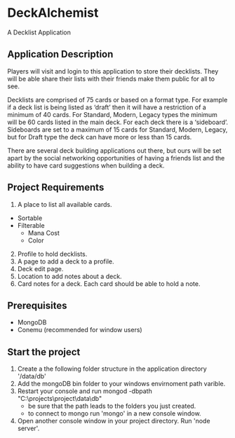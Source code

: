# DeckAlchemist
A Decklist Application

## Application Description
Players will visit and login to this application to store their decklists. They will be able share their lists with their friends make them public for all to see.

Decklists are comprised of 75 cards or based on a format type. For example if a deck list is being listed as ‘draft’ then it will have a restriction of a minimum of 40 cards. For Standard, Modern, Legacy types the minimum will be 60 cards listed in the main deck. For each deck there is a ‘sideboard’. Sideboards are set to a maximum of 15 cards for Standard, Modern, Legacy, but for Draft type the deck can have more or less than 15 cards.

There are several deck building applications out there, but ours will be set apart by the social networking opportunities of having a friends list and the ability to have card suggestions when building a deck.

## Project Requirements
1. A place to list all available cards.
  - Sortable
  - Filterable
    - Mana Cost
    - Color
2. Profile to hold decklists.
3. A page to add a deck to a profile.
4. Deck edit page.
5. Location to add notes about a deck.
6. Card notes for a deck. Each card should be able to hold a note.


## Prerequisites
 - MongoDB
 - Conemu (recommended for window users)

## Start the project
 1. Create a the following folder structure in the application directory '/data/db'
 2. Add the mongoDB bin folder to your windows envirnoment path varible.
 3. Restart your console and run mongod -dbpath "C:\projects\project\data\db"
    - be sure that the path leads to the folders you just created.
    - to connect to mongo run 'mongo' in a new console window.
 4. Open another console window in your project directory. Run 'node server'.
